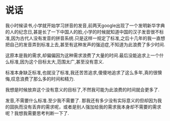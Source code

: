 # 说话

我小时候读书,小学就开始学习拼音的发音,前两天google出现了一个发明新华字典的人的纪念日,甚是长了一下中国人的脸,小学的时候就知道中国的汉子发音很不标准,因为古代人没有发音的拼音系统.只是这样一规定了标准,之后十几年的我一直想把自己的发音弄到标准上去,甚至有这种发声的强迫症,不知道为此浪费了多少时间.

这原本是我的需求,却偏偏因为这种需求浪费了大量的时间.最后没能追求上一个什么标准,因为这个目标太大,范围太广,甚至没有意义.

标准本身缺乏标准,也就没了标准,我还苦苦追求,傻傻地追求了这么多年,真的很懊悔,叹息浪费了那么多的时间和精力.

我想是时候放弃这个没有意义的目标了,不然我可能为此浪费的时间就会更多了.

发音,不需要什么标准.至少我不需要了. 那我还有多少没有实际意义的但却因为我的固执而没有丢弃的需求呢，或者是别人强加给我的需求我本身却不需要的需求呢？我想我需要思考判断一下了.

